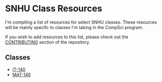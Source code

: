 # SNHU Class Resources

I'm compiling a list of resources for select SNHU classes. These resources will be mainly specifc to classes I'm taking in the CompSci program.

If you wish to add resources to this list, please check out the [CONTRIBUTING](CONTRIBUTING.md) section of the repository.

## Classes

* [IT-140](it140.md)
* [MAT-140](MAT-140/README.md)
